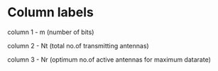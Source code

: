# Column labels

column 1 - m (number of bits)

column 2 - Nt (total no.of transmitting antennas)

column 3 - Nr (optimum no.of active antennas for maximum datarate)
